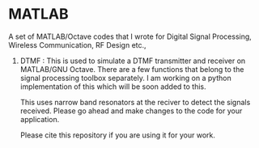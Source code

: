 # MATLAB
A set of MATLAB/Octave codes that I wrote for Digital Signal Processing, Wireless Communication, RF Design etc., 

1. DTMF :
	This is used to simulate a DTMF transmitter and receiver on MATLAB/GNU Octave. There are a few functions that belong to the signal processing toolbox separately. I am working on a python implementation of this which will be soon added to this.

	This uses narrow band resonators at the reciver to detect the signals received. Please go ahead and make changes to the code for your application.  
	
	Please cite this repository if you are using it for your work.
